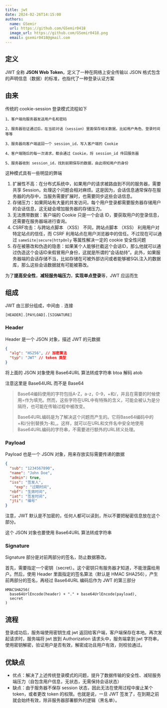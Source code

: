 ```yaml
---
title: jwt
date: 2024-02-26T14:15:00
authors:
  name: GSemir
  url: https://github.com/GSemir0418
  image_url: https://github.com/GSemir0418.png
  email: gsemir0418@gmail.com
---
```


## 定义

JWT 全称 **JSON Web Token**，定义了一种在网络上安全传输以 JSON 格式包含的声明信息（数据）的标准，也指代了一种登录认证方案

## 由来

传统的 cookie-session 登录模式流程如下

```
1、客户端向服务器发送用户名和密码

2、服务器验证通过后，在当前对话（session）里面保存相关数据，比如用户角色、登录时间等等

3、服务器向客户端返回一个 session_id，写入客户端的 Cookie

4、客户端随后的每一次请求，都会通过 Cookie，将 session_id 传回服务器

5、服务器收到 session_id，找到前期保存的数据，由此得知用户的身份
```

这种模式具有一些明显的弊端

1. 扩展性不高：在分布式系统中，如果用户的请求被路由到不同的服务器，需要共享 Session，处理这个问题会相对麻烦。这是因为，会话信息通常保存在服务器的内存中，当服务需要扩展时，也需要同步这些会话信息。
2. 存储压力：如果网站有大量的并发访问，每个用户登录都需要服务器存储用户的会话信息，这无疑会增加服务器的存储压力。
3. 无法携带数据：客户端的 Cookie 只是一个会话 ID，要获取用户的登录信息，还需要在服务器端进行查询。
4. CSRF攻击：与跨站点脚本 （XSS） 不同，跨站点脚本 （XSS） 利用用户对特定站点的信任，而 CSRF 利用站点在用户浏览器中的信任。不过现在可以通过 `sameSite|secure|httpOnly` 等属性解决一定的 cookie 安全性问题
5. 存在被篡改和伪造的隐患：如果某个人能够拦截这个会话ID，那么他就可以通过伪造这个会话ID来假冒用户身份，这就是所谓的“会话劫持”。此外，如果服务器端的会话存储不当，比如存储在可被外部访问或者能够被SQL注入的数据库，那么这些会话数据就有可能被篡改。

为了**提高安全性**，**减轻服务端压力**，**实现单点登录**等，JWT 应运而生

## 组成

JWT 由三部分组成，中间由 `.` 连接

```
[HEADER].[PAYLOAD].[SIGNATURE]
```

### Header

Header 是一个 JSON 对象，描述 JWT 的元数据

```json
{
  "alg": "HS256", // 加密算法
  "typ": "JWT" // token 类型
}
```

将上面的 JSON 对象使用 Base64URL 算法转成字符串 btoa 解码 atob

注意这里是 Base64URL 而不是 Base64

> Base64编码使用的字符包括A-Z，a-z，0-9，+和/，并且在需要的时候使用=作为填充。然而，这些字符在URL中有特殊的含义，可能会被认为是分隔符，也可能在传输过程中被改变。
>
> Base64URL编码是为了解决这个问题而产生的。它将Base64编码中的+和/分别替换为-和_。这样，就可以在URL和文件名中安全地使用Base64URL编码的字符串，不需要进行额外的URL转义处理。

### Payload

Payload 也是一个 JSON 对象，用来存放实际需要传递的数据

```json
{
  "sub": "1234567890",
  "name": "John Doe",
  "admin": true,
  "iss": "签发人",
	"exp": "过期时间",
  "nbf": "生效时间",
  "iat": "签发时间",
  "jti": "编号"
}
```

注意，JWT 默认是不加密的，任何人都可以读到，所以不要把秘密信息放在这个部分。

这个 JSON 对象也要使用 Base64URL 算法转成字符串

### Signature

Signature 部分是对前两部分的签名，防止数据篡改。

首先，需要指定一个密钥（secret）。这个密钥只有服务器才知道，不能泄露给用户。然后，使用 Header 里面指定的签名算法（默认是 HMAC SHA256），产生前两部分的签名，再经过 Base64URL 编码后作为 JWT 的第三部分

```
HMACSHA256(
  base64UrlEncode(header) + "." + base64UrlEncode(payload),
  secret
)
```

## 流程

登录成功后，服务端使用密钥生成 jwt 返回给客户端，客户端保存在本地。再次发起请求时，服务端将 jwt 放到 Authorization 请求头中，服务端拿到 jwt 字符串，使用密钥解密，验证用户是否有效，解密成功且用户有效，则校验通过。

## 优缺点

- 优点：解决了上述传统登录模式的问题，提升了数据传输的安全性、减轻服务端压力（自包含用户信息，无状态，无需保持会话状态）
- 缺点：由于服务器不保存 session 状态，因此无法在使用过程中废止某个 token，或者更改 token 的权限。也就是说，一旦 JWT 签发了，在到期之前就会始终有效，除非服务器部署额外的逻辑（黑名单）。









